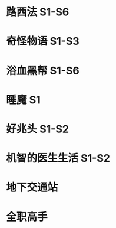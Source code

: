 # 路西法 S1-S6
# 奇怪物语 S1-S3
# 浴血黑帮 S1-S6
# 睡魔 S1
# 好兆头 S1-S2
# 机智的医生生活 S1-S2







# 地下交通站
# 全职高手








